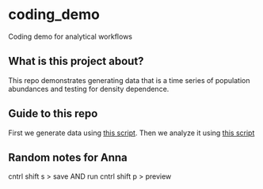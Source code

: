 # coding_demo
Coding demo for analytical workflows

## What is this project about?
This repo demonstrates generating data that is a time series of population abundances and testing for density dependence.

## Guide to this repo
First we generate data using [this script](code\generate_data.R).
Then we analyze it using [this script](code\dd_analysis.R)


## Random notes for Anna
cntrl shift s > save AND run
cntrl shift p > preview